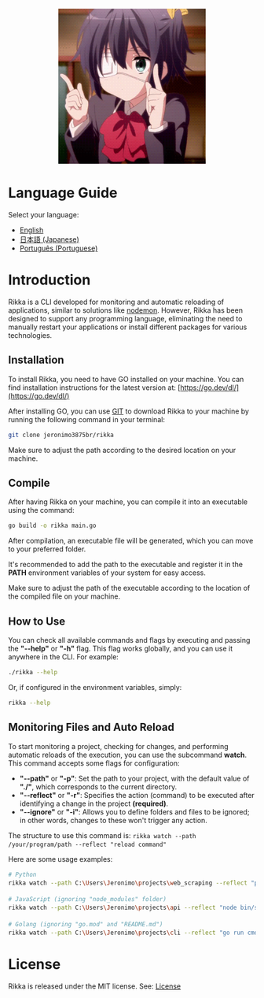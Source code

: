 <p align="center">
 <img src="https://github.com/jeronimo3875br/rikka/blob/master/assets/rikka_main.gif" alt="rikka_main" width="300"/>
</p>

# Language Guide

Select your language:

- [English](./README.en.md)
- [日本語 (Japanese)](./README.md)
- [Português (Portuguese)](./README.pt.md)

# Introduction
Rikka is a CLI developed for monitoring and automatic reloading of applications, similar to solutions like [nodemon](https://github.com/remy/nodemon). However, Rikka has been designed to support any programming language, eliminating the need to manually restart your applications or install different packages for various technologies.

## Installation
To install Rikka, you need to have GO installed on your machine. You can find installation instructions for the latest version at: [https://go.dev/dl/](https://go.dev/dl/)

After installing GO, you can use [GIT](https://git-scm.com/) to download Rikka to your machine by running the following command in your terminal:

```sh 
git clone jeronimo3875br/rikka
```

Make sure to adjust the path according to the desired location on your machine.

## Compile 
After having Rikka on your machine, you can compile it into an executable using the command:

```sh
go build -o rikka main.go
```

After compilation, an executable file will be generated, which you can move to your preferred folder.

It's recommended to add the path to the executable and register it in the **PATH** environment variables of your system for easy access.

Make sure to adjust the path of the executable according to the location of the compiled file on your machine.

## How to Use
You can check all available commands and flags by executing and passing the **"--help"** or **"-h"** flag. This flag works globally, and you can use it anywhere in the CLI. For example:

```sh
./rikka --help
```

Or, if configured in the environment variables, simply:
 
 ```sh
 rikka --help
```

## Monitoring Files and Auto Reload
To start monitoring a project, checking for changes, and performing automatic reloads of the execution, you can use the subcommand **watch**. This command accepts some flags for configuration:

- **"--path"** or **"-p"**: Set the path to your project, with the default value of **"./"**, which corresponds to the current directory.
- **"--reflect"** or **"-r"**: Specifies the action (command) to be executed after identifying a change in the project **(required)**.
- **"--ignore"** or **"-i"**: Allows you to define folders and files to be ignored; in other words, changes to these won't trigger any action.

The structure to use this command is: `rikka watch --path /your/program/path --reflect "reload command"`

Here are some usage examples:

```sh
# Python
rikka watch --path C:\Users\Jeronimo\projects\web_scraping --reflect "python main.py"

# JavaScript (ignoring "node_modules" folder)
rikka watch --path C:\Users\Jeronimo\projects\api --reflect "node bin/server.js" --ignore node_modules

# Golang (ignoring "go.mod" and "README.md")
rikka watch --path C:\Users\Jeronimo\projects\cli --reflect "go run cmd/main.go" --ignore go.mod,README.md
```

# License
Rikka is released under the MIT license. See: <a href="https://github.com/jeronimo3875br/rikka/blob/master/LICENSE">License</a>
